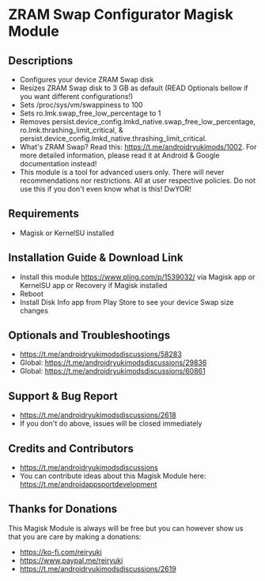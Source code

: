 # ZRAM Swap Configurator Magisk Module

## Descriptions
- Configures your device ZRAM Swap disk
- Resizes ZRAM Swap disk to 3 GB as default (READ Optionals bellow if you want different configurations!)
- Sets /proc/sys/vm/swappiness to 100
- Sets ro.lmk.swap_free_low_percentage to 1
- Removes persist.device_config.lmkd_native.swap_free_low_percentage, ro.lmk.thrashing_limit_critical, & persist.device_config.lmkd_native.thrashing_limit_critical.
- What's ZRAM Swap? Read this: https://t.me/androidryukimods/1002. For more detailed information, please read it at Android & Google documentation instead!
- This module is a tool for advanced users only. There will never recommendations nor restrictions. All at user respective policies. Do not use this if you don't even know what is this! DwYOR!

## Requirements
- Magisk or KernelSU installed

## Installation Guide & Download Link
- Install this module https://www.pling.com/p/1539032/ via Magisk app or KernelSU app or Recovery if Magisk installed
- Reboot
- Install Disk Info app from Play Store to see your device Swap size changes

## Optionals and Troubleshootings
- https://t.me/androidryukimodsdiscussions/58283
- Global: https://t.me/androidryukimodsdiscussions/29836
- Global: https://t.me/androidryukimodsdiscussions/60861

## Support & Bug Report
- https://t.me/androidryukimodsdiscussions/2618
- If you don't do above, issues will be closed immediately

## Credits and Contributors
- https://t.me/androidryukimodsdiscussions
- You can contribute ideas about this Magisk Module here: https://t.me/androidappsportdevelopment

## Thanks for Donations
This Magisk Module is always will be free but you can however show us that you are care by making a donations:
- https://ko-fi.com/reiryuki
- https://www.paypal.me/reiryuki
- https://t.me/androidryukimodsdiscussions/2619






